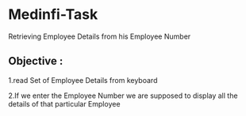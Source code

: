 # Medinfi-Task

Retrieving Employee Details from his Employee Number


Objective :
-----------

1.read Set of Employee Details from keyboard 

2.If we enter the Employee Number we are supposed to display all the details of that particular Employee

